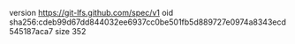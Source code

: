 version https://git-lfs.github.com/spec/v1
oid sha256:cdeb99d67dd844032ee6937cc0be501fb5d889727e0974a8343ecd545187aca7
size 352
